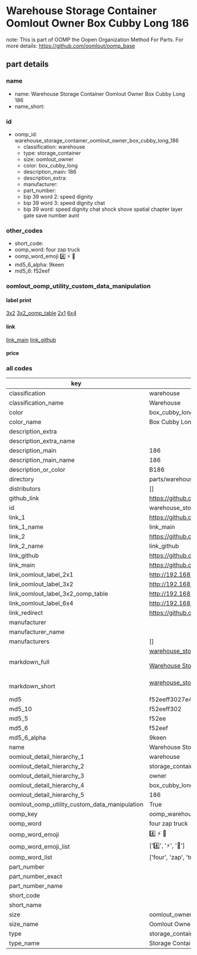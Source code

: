# Warehouse Storage Container Oomlout Owner Box Cubby Long 186  

note: This is part of OOMP the Oopen Organization Method For Parts. For more details: https://github.com/oomlout/oomp_base

##  part details
  







### name
* name: Warehouse Storage Container Oomlout Owner Box Cubby Long 186
* name_short: 
### id
* oomp_id: warehouse_storage_container_oomlout_owner_box_cubby_long_186
  * classification: warehouse
  * type: storage_container
  * size: oomlout_owner
  * color: box_cubby_long
  * description_main: 186
  * description_extra: 
  * manufacturer: 
  * part_number: 
  * bip 39 word 2: speed dignity
  * bip 39 word 3: speed dignity chat
  * bip 39 word: speed dignity chat shock shove spatial chapter layer gate save number aunt

### other_codes
* short_code: 
* oomp_word: four zap truck
* oomp_word_emoji :four: :zap: :truck:
* md5_6_alpha: 9keen
* md5_6: f52eef






### oomlout_oomp_utility_custom_data_manipulation
#### label print
[3x2](http://192.168.1.245:1112/?label=oomp%209keen)
[3x2_oomp_table](http://192.168.1.108:1112/?label=oomp%209keen)
[2x1](http://192.168.1.242:1112/?label=oomp%209keen)
[6x4](http://192.168.1.55:1112/?label=oomp%209keen)    

#### link

[link_main](https://github.com/oomlout/oomlout_oomp_version_1_messy/tree/main/parts/warehouse_storage_container_oomlout_owner_box_cubby_long_186) [link_github](https://github.com/oomlout/oomlout_oomp_version_1_messy/tree/main/parts/warehouse_storage_container_oomlout_owner_box_cubby_long_186)                             

#### price







### all codes 
| key | value |  
| --- | --- |  
| classification | warehouse |  
| classification_name | Warehouse |  
| color | box_cubby_long |  
| color_name | Box Cubby Long |  
| description_extra |  |  
| description_extra_name |  |  
| description_main | 186 |  
| description_main_name | 186 |  
| description_or_color | B186 |  
| directory | parts/warehouse_storage_container_oomlout_owner_box_cubby_long_186 |  
| distributors | [] |  
| github_link | https://github.com/oomlout/oomlout_oomp_part_src/tree/main/parts/warehouse_storage_container_oomlout_owner_box_cubby_long_186 |  
| id | warehouse_storage_container_oomlout_owner_box_cubby_long_186 |  
| link_1 | https://github.com/oomlout/oomlout_oomp_version_1_messy/tree/main/parts/warehouse_storage_container_oomlout_owner_box_cubby_long_186 |  
| link_1_name | link_main |  
| link_2 | https://github.com/oomlout/oomlout_oomp_version_1_messy/tree/main/parts/warehouse_storage_container_oomlout_owner_box_cubby_long_186 |  
| link_2_name | link_github |  
| link_github | https://github.com/oomlout/oomlout_oomp_version_1_messy/tree/main/parts/warehouse_storage_container_oomlout_owner_box_cubby_long_186 |  
| link_main | https://github.com/oomlout/oomlout_oomp_version_1_messy/tree/main/parts/warehouse_storage_container_oomlout_owner_box_cubby_long_186 |  
| link_oomlout_label_2x1 | http://192.168.1.242:1112/?label=oomp%209keen |  
| link_oomlout_label_3x2 | http://192.168.1.245:1112/?label=oomp%209keen |  
| link_oomlout_label_3x2_oomp_table | http://192.168.1.108:1112/?label=oomp%209keen |  
| link_oomlout_label_6x4 | http://192.168.1.55:1112/?label=oomp%209keen |  
| link_redirect | https://github.com/oomlout/oomlout_oomp_version_1_messy/tree/main/parts/warehouse_storage_container_oomlout_owner_box_cubby_long_186 |  
| manufacturer |  |  
| manufacturer_name |  |  
| manufacturers | [] |  
| markdown_full | [warehouse_storage_container_oomlout_owner_box_cubby_long_186](none)<br>[](none)<br>[Warehouse Storage Container Oomlout Owner Box Cubby Long 186](none)<br><br> |  
| markdown_short | [warehouse_storage_container_oomlout_owner_box_cubby_long_186](none)<br><br> |  
| md5 | f52eeff3027e44cf42638c644d8f8688 |  
| md5_10 | f52eeff302 |  
| md5_5 | f52ee |  
| md5_6 | f52eef |  
| md5_6_alpha | 9keen |  
| name | Warehouse Storage Container Oomlout Owner Box Cubby Long 186 |  
| oomlout_detail_hierarchy_1 | warehouse |  
| oomlout_detail_hierarchy_2 | storage_container |  
| oomlout_detail_hierarchy_3 | owner |  
| oomlout_detail_hierarchy_4 | box_cubby_long |  
| oomlout_detail_hierarchy_5 | 186 |  
| oomlout_oomp_utility_custom_data_manipulation | True |  
| oomp_key | oomp_warehouse_storage_container_oomlout_owner_box_cubby_long_186 |  
| oomp_word | four zap truck |  
| oomp_word_emoji | :four: :zap: :truck: |  
| oomp_word_emoji_list | [':four:', ':zap:', ':truck:'] |  
| oomp_word_list | ['four', 'zap', 'truck'] |  
| part_number |  |  
| part_number_exact |  |  
| part_number_name |  |  
| short_code |  |  
| short_name |  |  
| size | oomlout_owner |  
| size_name | Oomlout Owner |  
| type | storage_container |  
| type_name | Storage Container |  
